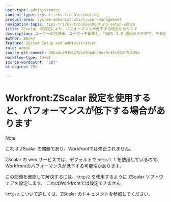 ```yaml
---
user-type: administrator
content-type: tips-tricks-troubleshooting
product-area: system-administration;user-management
navigation-topic: tips-tricks-troubleshooting-setup-admin
title: ZScalar の設定により、パフォーマンスが低下する場合があります
description: ユーザーの作成後、ユーザーを編集し、「SAML 2.0 認証のみを許可」を有効にすると、ユーザーとパスワードを SAML システムで制御することができます。このオプションを有効にすると、ユーザーは SAML 経由でのみログインできます。
author: Becky
feature: System Setup and Administration
role: Admin
source-git-commit: 806a4c4835e47da4fbbdb28ec0c35c990f70239e
workflow-type: tm+mt
source-wordcount: '107'
ht-degree: 25%

---
```


# Workfront:ZScalar 設定を使用すると、パフォーマンスが低下する場合があります

>[!NOTE]
>
>これは ZScalar の問題であり、Workfrontでは修正されません。

ZScalar の web サービスでは、デフォルトで `http/1.1` を使用しているので、Workfrontのパフォーマンスが低下する可能性があります。

この問題を確認して解決するには、`http/2` を使用するように ZScalar ソフトウェアを設定します。 これはWorkfrontでは設定できません。

`http/2` について詳しくは、ZScalar のドキュメントを参照してください。
